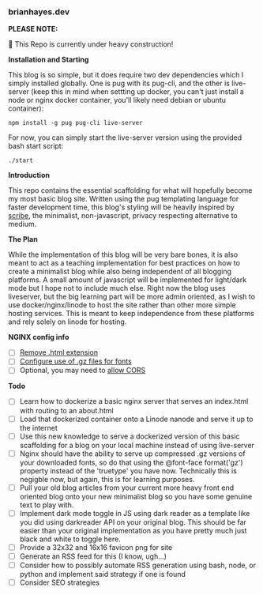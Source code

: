 ### brianhayes.dev

__PLEASE NOTE:__

:construction: This Repo is currently under heavy construction!

__Installation and Starting__

This blog is so simple, but it does require two dev dependencies which I simply installed globally. One is pug with its pug-cli, and the other is live-server (keep this in mind when settting up docker, you can't just install a node or nginx docker container, you'll likely need debian or ubuntu container):

```
npm install -g pug pug-cli live-server
```

For now, you can simply start the live-server version using the provided bash start script:

```
./start
```

__Introduction__

This repo contains the essential scaffolding for what will hopefully become my most basic blog site. Written using the pug templating language for faster development time, this blog's styling will be heavily inspired by [scribe](https://scribe.rip/), the minimalist, non-javascript, privacy respecting alternative to medium.

__The Plan__

While the implementation of this blog will be very bare bones, it is also meant to act as a teaching implementation for best practices on how to create a minimalist blog while also being independent of all blogging platforms. A small amount of javascript will be implemented for light/dark mode but I hope not to include much else. Right now the blog uses liveserver, but the big learning part will be more admin oriented, as I wish to use docker/nginx/linode to host the site rather than other more simple hosting services. This is meant to keep independence from these platforms and rely solely on linode for hosting.

__NGINX config info__

- [ ] [Remove .html extension](https://stackoverflow.com/questions/38228393/nginx-remove-html-extension)
- [ ] [Configure use of .gz files for fonts](https://blog.bigdinosaur.org/gzipping-font-face-with-nginx/)
- [ ] Optional, you may need to [allow CORS](https://serverfault.com/questions/186965/how-can-i-make-nginx-support-font-face-formats-and-allow-access-control-allow-o)

__Todo__

- [ ] Learn how to dockerize a basic nginx server that serves an index.html with routing to an about.html 
- [ ] Load that dockerized container onto a Linode nanode and serve it up to the internet
- [ ] Use this new knowledge to serve a dockerized version of this basic scaffolding for a blog on your local machine instead of using live-server
- [ ] Nginx should have the ability to serve up compressed .gz versions of your downloaded fonts, so do that using the @font-face format('gz') property instead of the 'truetype' you have now. Technically this is negigble now, but again, this is for learning purposes. 
- [ ] Pull your old blog articles from your current more heavy front end oriented blog onto your new minimalist blog so you have some genuine text to play with.
- [ ] Implement dark mode toggle in JS using dark reader as a template like you did using darkreader API on your original blog. This should be far easier than your original implementation as you have pretty much just black and white to toggle here.
- [ ] Provide a 32x32 and 16x16 favicon png for site
- [ ] Generate an RSS feed for this (I know, ugh...)
- [ ] Consider how to possibly automate RSS generation using bash, node, or python and implement said strategy if one is found
- [ ] Consider SEO strategies
